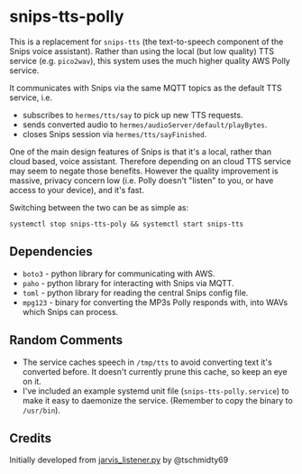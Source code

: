 # snips-tts-polly

This is a replacement for `snips-tts` (the text-to-speech component of the Snips voice assistant).
Rather than using the local (but low quality) TTS service (e.g. `pico2wav`), this system uses the
much higher quality AWS Polly service.

It communicates with Snips via the same MQTT topics as the default TTS service, i.e.
 - subscribes to `hermes/tts/say` to pick up new TTS requests.
 - sends converted audio to `hermes/audioServer/default/playBytes`.
 - closes Snips session via `hermes/tts/sayFinished`.

One of the main design features of Snips is that it's a local, rather than cloud based, voice assistant.
Therefore depending on an cloud TTS service may seem to negate those benefits. However the quality
improvement is massive, privacy concern low (i.e. Polly doesn't "listen" to you, or have access to your device), and it's fast.

Switching between the two can be as simple as:

`systemctl stop snips-tts-poly && systemctl start snips-tts`

## Dependencies
 - `boto3` - python library for communicating with AWS.
 - `paho` - python library for interacting with Snips via MQTT.
 - `toml` - python library for reading the central Snips config file.
 - `mpg123` - binary for converting the MP3s Polly responds with, into WAVs which Snips can process.

## Random Comments
 - The service caches speech in `/tmp/tts` to avoid converting text it's converted before. It doesn't currently prune this cache, so keep an eye on it.
 - I've included an example systemd unit file (`snips-tts-polly.service`) to make it easy to daemonize the service. (Remember to copy the binary to `/usr/bin`).

## Credits
Initially developed from [jarvis_listener.py](https://github.com/tschmidty69/homeassistant-config/blob/master/shell_command/jarvis_listener.py) by @tschmidty69
